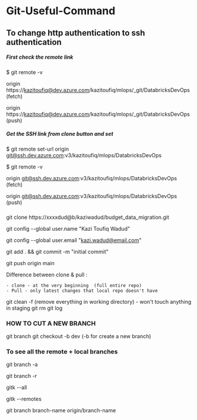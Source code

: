 # Git-Useful-Command

## To change http authentication to ssh authentication 

##### First check the remote link 

$ git remote -v

origin  https://kazitoufiq@dev.azure.com/kazitoufiq/mlops/_git/DatabricksDevOps (fetch)

origin  https://kazitoufiq@dev.azure.com/kazitoufiq/mlops/_git/DatabricksDevOps (push)


##### Get the SSH link from clone button and set 

$ git remote set-url origin git@ssh.dev.azure.com:v3/kazitoufiq/mlops/DatabricksDevOps

$ git remote -v

origin  git@ssh.dev.azure.com:v3/kazitoufiq/mlops/DatabricksDevOps (fetch)

origin  git@ssh.dev.azure.com:v3/kazitoufiq/mlops/DatabricksDevOps (push)


#####
git clone https://xxxxdud@b/kaziwadud/budget_data_migration.git

git config --global user.name "Kazi Toufiq Wadud"

git config --global user.email "kazi.wadud@email.com"

git add . && git commit -m "initial commit"

git push origin main


Difference between clone  & pull :

	- clone - at the very beginning  (full entire repo)
	- Pull - only latest changes that local repo doesn't have

git clean -f  (remove everything in working directory)   - won't touch anything in staging
git rm <filename>
git log
	
### HOW TO CUT A NEW BRANCH

git branch
git checkout -b dev   (-b for create a new branch) 
	
### To see all the remote + local branches 
git branch -a
	
git branch -r
	
gitk --all
	
gitk --remotes

git branch  branch-name  origin/branch-name


